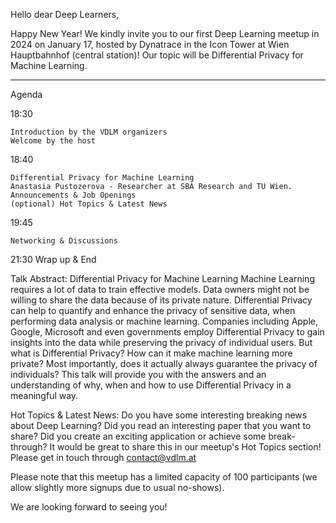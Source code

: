 Hello dear Deep Learners,

Happy New Year! We kindly invite you to our first Deep Learning meetup in 2024 on January 17, hosted by Dynatrace in the Icon Tower at Wien Hauptbahnhof (central station)! Our topic will be Differential Privacy for Machine Learning.

***

Agenda

18:30

    Introduction by the VDLM organizers
    Welcome by the host

18:40

    Differential Privacy for Machine Learning
    Anastasia Pustozerova - Researcher at SBA Research and TU Wien.
    Announcements & Job Openings
    (optional) Hot Topics & Latest News

19:45

    Networking & Discussions

21:30 Wrap up & End

Talk Abstract: Differential Privacy for Machine Learning
Machine Learning requires a lot of data to train effective models. Data owners might not be willing to share the data because of its private nature. Differential Privacy can help to quantify and enhance the privacy of sensitive data, when performing data analysis or machine learning. Companies including Apple, Google, Microsoft and even governments employ Differential Privacy to gain insights into the data while preserving the privacy of individual users. But what is Differential Privacy? How can it make machine learning more private? Most importantly, does it actually always guarantee the privacy of individuals? This talk will provide you with the answers and an understanding of why, when and how to use Differential Privacy in a meaningful way.

Hot Topics & Latest News:
Do you have some interesting breaking news about Deep Learning? Did you read an interesting paper that you want to share? Did you create an exciting application or achieve some break-through? It would be great to share this in our meetup's Hot Topics section! Please get in touch through contact@vdlm.at

Please note that this meetup has a limited capacity of 100 participants (we allow slightly more signups due to usual no-shows).

We are looking forward to seeing you!
